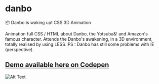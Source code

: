 # danbo
📦 Danbo is waking up! CSS 3D Animation

Animation full CSS / HTML about Danbo, the Yotsuba&! and Amazon's famous character. Attends the Danbo's awakening, in a 3D environment, totally realised by using LESS. PS : Danbo has still some problems with IE (perspective). 

## [Demo available here on Codepen](https://codepen.io/alexiscolin/full/RPeMBL/)

![Alt Text](https://media.giphy.com/media/62d3MdCZuoURtwWJ11/giphy.gif)
